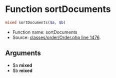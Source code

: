 Function sortDocuments
===========================





```php
mixed sortDocuments($a, $b)
```

* Function name: sortDocuments
* Source: [classes/order/Order.php line 1476](https://github.com/PrestaShop/PrestaShop/blob/1.5.0.17/classes/order/Order.php#L1476).

Arguments
---------

* $a **mixed**
* $b **mixed**

